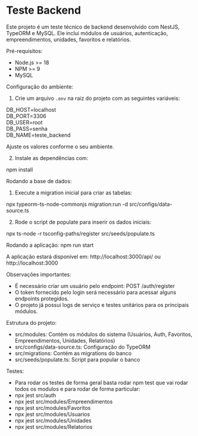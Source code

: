 # Teste Backend

Este projeto é um teste técnico de backend desenvolvido com NestJS, TypeORM e MySQL. Ele inclui módulos de usuários, autenticação, empreendimentos, unidades, favoritos e relatórios.

Pré-requisitos:
- Node.js >= 18
- NPM >= 9
- MySQL

Configuração do ambiente:
1. Crie um arquivo `.env` na raiz do projeto com as seguintes variáveis:

DB_HOST=localhost  
DB_PORT=3306  
DB_USER=root  
DB_PASS=senha  
DB_NAME=teste_backend  

Ajuste os valores conforme o seu ambiente.

2. Instale as dependências com:

npm install

Rodando a base de dados:
1. Execute a migration inicial para criar as tabelas:

npx typeorm-ts-node-commonjs migration:run -d src/configs/data-source.ts

2. Rode o script de populate para inserir os dados iniciais:

npx ts-node -r tsconfig-paths/register src/seeds/populate.ts

Rodando a aplicação:
npm run start

A aplicação estará disponível em:
http://localhost:3000/api/ ou http://localhost:3000

Observações importantes:
- É necessário criar um usuário pelo endpoint: POST /auth/register
- O token fornecido pelo login será necessário para acessar alguns endpoints protegidos.
- O projeto já possui logs de serviço e testes unitários para os principais módulos.

Estrutura do projeto:
- src/modules: Contém os módulos do sistema (Usuários, Auth, Favoritos, Empreendimentos, Unidades, Relatórios)
- src/configs/data-source.ts: Configuração do TypeORM
- src/migrations: Contém as migrations do banco
- src/seeds/populate.ts: Script para popular o banco

Testes: 
- Para rodar os testes de forma geral basta rodar npm test que vai rodar todos os modulos
e para rodar de forma particular:
- npx jest src/auth
- npx jest src/modules/Empreendimentos
- npx jest src/modules/Favoritos
- npx jest src/modules/Usuarios
- npx jest src/modules/Unidades
- npx jest src/modules/Relatorios